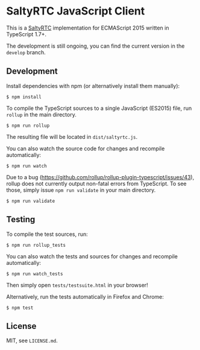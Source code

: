 # SaltyRTC JavaScript Client

This is a [SaltyRTC](https://github.com/saltyrtc/saltyrtc-meta) implementation
for ECMAScript 2015 written in TypeScript 1.7+.

The development is still ongoing, you can find the current version in the
`develop` branch.

## Development

Install dependencies with npm (or alternatively install them manually):

    $ npm install

To compile the TypeScript sources to a single JavaScript (ES2015) file, run
`rollup` in the main directory.

    $ npm run rollup

The resulting file will be located in `dist/saltyrtc.js`.

You can also watch the source code for changes and recompile automatically:

    $ npm run watch

Due to a bug (https://github.com/rollup/rollup-plugin-typescript/issues/43),
rollup does not currently output non-fatal errors from TypeScript. To see
those, simply issue `npm run validate` in your main directory.

    $ npm run validate

## Testing

To compile the test sources, run:

    $ npm run rollup_tests

You can also watch the tests and sources for changes and recompile
automatically:

    $ npm run watch_tests

Then simply open `tests/testsuite.html` in your browser!

Alternatively, run the tests automatically in Firefox and Chrome:

    $ npm test

## License

MIT, see `LICENSE.md`.
